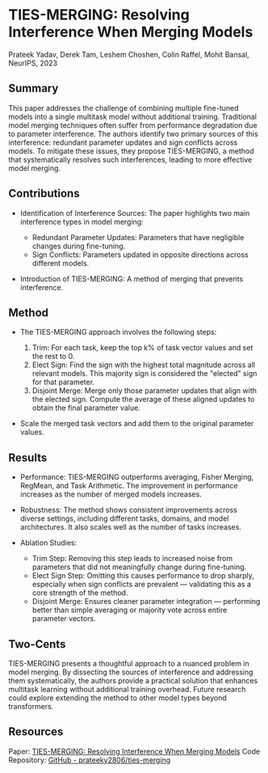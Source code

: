 # TIES-MERGING: Resolving Interference When Merging Models

Prateek Yadav, Derek Tam, Leshem Choshen, Colin Raffel, Mohit Bansal, NeurIPS, 2023

## Summary

This paper addresses the challenge of combining multiple fine-tuned models into a single multitask model without additional training. Traditional model merging techniques often suffer from performance degradation due to parameter interference. The authors identify two primary sources of this interference: redundant parameter updates and sign conflicts across models. To mitigate these issues, they propose TIES-MERGING, a method that systematically resolves such interferences, leading to more effective model merging.

## Contributions

- Identification of Interference Sources: The paper highlights two main interference types in model merging:
    - Redundant Parameter Updates: Parameters that have negligible changes during fine-tuning.
    - Sign Conflicts: Parameters updated in opposite directions across different models.

- Introduction of TIES-MERGING: A method of merging that prevents interference.

## Method

- The TIES-MERGING approach involves the following steps:

    1. Trim: For each task, keep the top k% of task vector values and set the rest to 0.
    2. Elect Sign: Find the sign with the highest total magnitude across all relevant models. This majority sign is considered the "elected" sign for that parameter.
    3. Disjoint Merge: Merge only those parameter updates that align with the elected sign. Compute the average of these aligned updates to obtain the final parameter value.

- Scale the merged task vectors and add them to the original parameter values.

## Results

- Performance: TIES-MERGING outperforms averaging, Fisher Merging, RegMean, and Task Arithmetic. The improvement in performance increases as the number of merged models increases.

- Robustness: The method shows consistent improvements across diverse settings, including different tasks, domains, and model architectures. It also scales well as the number of tasks increases.

- Ablation Studies: 
    - Trim Step: Removing this step leads to increased noise from parameters that did not meaningfully change during fine-tuning.
    - Elect Sign Step: Omitting this causes performance to drop sharply, especially when sign conflicts are prevalent — validating this as a core strength of the method.
    - Disjoint Merge: Ensures cleaner parameter integration — performing better than simple averaging or majority vote across entire parameter vectors.

## Two-Cents

TIES-MERGING presents a thoughtful approach to a nuanced problem in model merging. By dissecting the sources of interference and addressing them systematically, the authors provide a practical solution that enhances multitask learning without additional training overhead. Future research could explore extending the method to other model types beyond transformers.

## Resources

Paper: [TIES-MERGING: Resolving Interference When Merging Models](https://proceedings.neurips.cc/paper_files/paper/2023/file/1644c9af28ab7916874f6fd6228a9bcf-Paper-Conference.pdf)
Code Repository: [GitHub - prateeky2806/ties-merging](https://github.com/prateeky2806/ties-merging)